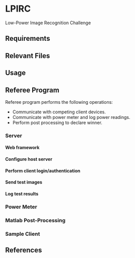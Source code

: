 # LPIRC
Low-Power Image Recognition Challenge

## Requirements

## Relevant Files

## Usage

## Referee Program
Referee program performs the following operations:
- Communicate with competing client devices.
- Communicate with power meter and log power readings.
- Perform post processing to declare winner.

### Server
#### Web framework
#### Configure host server
#### Perform client login/authentication
#### Send test images
#### Log test results

### Power Meter
### Matlab Post-Processing
### Sample Client


## References
